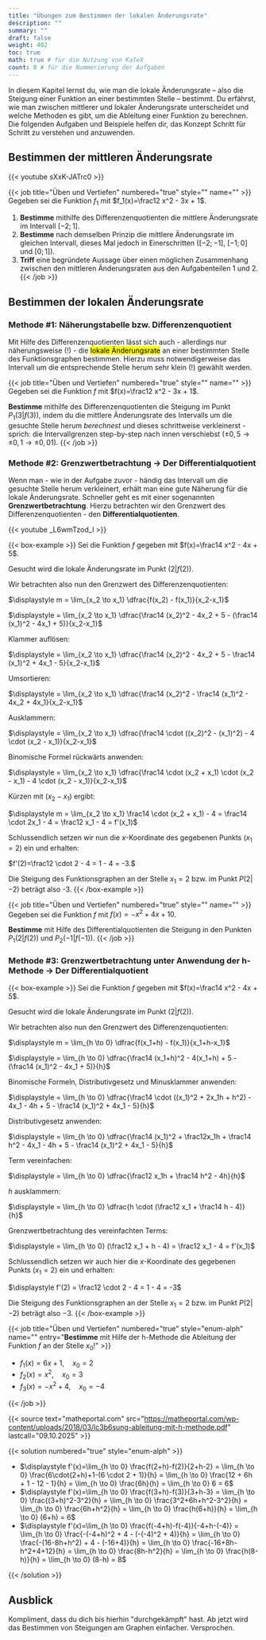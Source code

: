 ```yaml
---
title: "Übungen zum Bestimmen der lokalen Änderungsrate"
description: ""
summary: ""
draft: false
weight: 402
toc: true
math: true # für die Nutzung von KaTeX
count: 0 # für die Nummerierung der Aufgaben
---
```


In diesem Kapitel lernst du, wie man die lokale Änderungsrate – also die Steigung einer Funktion an einer bestimmten Stelle – bestimmt. Du erfährst, wie man zwischen mittlerer und lokaler Änderungsrate unterscheidet und welche Methoden es gibt, um die Ableitung einer Funktion zu berechnen. Die folgenden Aufgaben und Beispiele helfen dir, das Konzept Schritt für Schritt zu verstehen und anzuwenden.

## Bestimmen der mittleren Änderungsrate

{{< youtube sXxK-JATrc0 >}}

{{< job title="Üben und Vertiefen" numbered="true" style="" name="" >}}
Gegeben sei die Funktion $f_1$ mit $f_1(x)=\frac12 x^2 - 3x + 1$.

1. **Bestimme** mithilfe des Differenzenquotienten die mittlere Änderungsrate im Intervall $[-2;1]$.
2. **Bestimme** nach demselben Prinzip die mittlere Änderungsrate im gleichen Intervall, dieses Mal jedoch in Einerschritten ($[-2;-1]$, $[-1;0]$ und $[0;1]$).
3. **Triff** eine begründete Aussage über einen möglichen Zusammenhang zwischen den mittleren Änderungsraten aus den Aufgabenteilen 1 und 2.
{{< /job >}}

## Bestimmen der lokalen Änderungsrate

### Methode #1: Näherungstabelle bzw. Differenzenquotient

Mit Hilfe des Differenzenquotienten lässt sich auch - allerdings nur näherungsweise (!) - die <mark>lokale Änderungsrate</mark> an einer bestimmten Stelle des Funktionsgraphen bestimmen. Hierzu muss notwendigerweise das Intervall um die entsprechende Stelle herum sehr klein (!) gewählt werden.

{{< job title="Üben und Vertiefen" numbered="true" style="" name="" >}}
Gegeben sei die Funktion $f$ mit $f(x)=\frac12 x^2 - 3x + 1$.

**Bestimme** mithilfe des Differenzenquotienten die Steigung im Punkt $P_1 \left(3|f(3)\right)$, indem du die mittlere Änderungsrate des Intervalls um die gesuchte Stelle herum *berechnest* und dieses schrittweise verkleinerst - sprich: die Intervallgrenzen step-by-step nach innen verschiebst ($\pm 0,5 \rightarrow \pm 0,1 \rightarrow \pm 0,01$).
{{< /job >}}

<!-- ![image](Bestimmen_der_lokalen_Änderungsrate.jpeg) -->

### Methode #2: Grenzwertbetrachtung $\rightarrow$ Der Differentialquotient

Wenn man - wie in der Aufgabe zuvor - händig das Intervall um die gesuchte Stelle herum verkleinert, erhält man eine gute Näherung für die lokale Änderungsrate. Schneller geht es mit einer sogenannten **Grenzwertbetrachtung**. Hierzu betrachten wir den Grenzwert des Differenzenquotienten - den **Differentialquotienten**.

{{< youtube _L6wmTzod_I >}}

{{< box-example >}}
Sei die Funktion $f$ gegeben mit $f(x)=\frac14 x^2 - 4x + 5$.

Gesucht wird die lokale Änderungsrate im Punkt $\left(2|f(2)\right)$.

Wir betrachten also nun den Grenzwert des Differenzenquotienten:

$\displaystyle m = \lim_{x_2 \to x_1} \dfrac{f(x_2) - f(x_1)}{x_2-x_1}$

$\displaystyle = \lim_{x_2 \to x_1} \dfrac{\frac14 (x_2)^2 - 4x_2 + 5 - (\frac14 (x_1)^2 - 4x_1 + 5)}{x_2-x_1}$

Klammer auflösen:

$\displaystyle = \lim_{x_2 \to x_1} \dfrac{\frac14 (x_2)^2 - 4x_2 + 5 - \frac14 (x_1)^2 + 4x_1 - 5}{x_2-x_1}$

Umsortieren:

$\displaystyle = \lim_{x_2 \to x_1} \dfrac{\frac14 (x_2)^2 - \frac14 (x_1)^2 - 4x_2 + 4x_1}{x_2-x_1}$

Ausklammern:

$\displaystyle = \lim_{x_2 \to x_1} \dfrac{\frac14 \cdot ((x_2)^2 - (x_1)^2) - 4 \cdot (x_2 - x_1)}{x_2-x_1}$

Binomische Formel rückwärts anwenden:

$\displaystyle = \lim_{x_2 \to x_1} \dfrac{\frac14 \cdot (x_2 + x_1) \cdot (x_2 - x_1) - 4 \cdot (x_2 - x_1)}{x_2-x_1}$

Kürzen mit $(x_2-x_1)$ ergibt:

$\displaystyle m = \lim_{x_2 \to x_1} \frac14 \cdot (x_2 + x_1) - 4 = \frac14 \cdot 2x_1 - 4 = \frac12 x_1 - 4 = f'(x_1)$

Schlussendlich setzen wir nun die $x$-Koordinate des gegebenen Punkts ($x_1=2$) ein und erhalten:

$f'(2)=\frac12 \cdot 2 - 4 = 1 - 4 = -3.$

Die Steigung des Funktionsgraphen an der Stelle $x_1=2$ bzw. im Punkt $P(2|-2)$ beträgt also -3.
{{< /box-example >}}

{{< job title="Üben und Vertiefen" numbered="true" style="" name="" >}}
Gegeben sei die Funktion $f$ mit $f(x)= -x^2 + 4x + 10$.

**Bestimme** mit Hilfe des Differentialquotienten die Steigung in den Punkten $P_1 \left(2|f(2)\right)$ und $P_2 \left(-1|f(-1)\right)$.
{{< /job >}}

### Methode #3: Grenzwertbetrachtung unter Anwendung der h-Methode $\rightarrow$ Der Differentialquotient

{{< box-example >}}
Sei die Funktion $f$ gegeben mit $f(x)=\frac14 x^2 - 4x + 5$.

Gesucht wird die lokale Änderungsrate im Punkt $\left(2|f(2)\right)$.

Wir betrachten also nun den Grenzwert des Differenzenquotienten:

$\displaystyle m = \lim_{h \to 0} \dfrac{f(x_1+h) - f(x_1)}{x_1+h-x_1}$

$\displaystyle = \lim_{h \to 0} \dfrac{\frac14 (x_1+h)^2 - 4(x_1+h) + 5 - (\frac14 (x_1)^2 - 4x_1 + 5)}{h}$

Binomische Formeln, Distributivgesetz und Minusklammer anwenden:

$\displaystyle = \lim_{h \to 0} \dfrac{\frac14 \cdot ((x_1)^2 + 2x_1h + h^2) - 4x_1 - 4h + 5 - \frac14 (x_1)^2 + 4x_1 - 5}{h}$

Distributivgesetz anwenden:

$\displaystyle = \lim_{h \to 0} \dfrac{\frac14 (x_1)^2 + \frac12x_1h + \frac14 h^2 - 4x_1 - 4h + 5 - \frac14 (x_1)^2 + 4x_1 - 5}{h}$

Term vereinfachen:

$\displaystyle = \lim_{h \to 0} \dfrac{\frac12 x_1h + \frac14 h^2 - 4h}{h}$

$h$ ausklammern:

$\displaystyle = \lim_{h \to 0} \dfrac{h \cdot (\frac12 x_1 + \frac14 h - 4)}{h}$

Grenzwertbetrachtung des vereinfachten Terms:

$\displaystyle = \lim_{h \to 0} (\frac12 x_1 + h - 4) = \frac12 x_1 - 4 = f'(x_1)$

Schlussendlich setzen wir auch hier die $x$-Koordinate des gegebenen Punkts ($x_1=2$) ein und erhalten:

$\displaystyle f'(2) = \frac12 \cdot 2 - 4 = 1 - 4 = -3$

Die Steigung des Funktionsgraphen an der Stelle $x_1=2$ bzw. im Punkt $P(2|-2)$ beträgt also $-3$.
{{< /box-example >}}

{{< job title="Üben und Vertiefen" numbered="true" style="enum-alph" name="" entry="**Bestimme** mit Hilfe der h-Methode die Ableitung der Funktion $f$ an der Stelle $x_0$!" >}}

- $f_1(x)=6x+1, \quad x_0=2$
- $f_2(x)=x^2, \quad x_0=3$
- $f_3(x)=-x^2 + 4, \quad x_0=-4$

{{< /job >}}

{{< source text="matheportal.com" src="https://matheportal.com/wp-content/uploads/2018/03/lc3b6sung-ableitung-mit-h-methode.pdf" lastcall="09.10.2025" >}}

{{< solution numbered="true" style="enum-alph" >}}

- $\displaystyle f'(x)=\lim_{h \to 0} \frac{f(2+h)-f(2)}{2+h-2} = \lim_{h \to 0} \frac{6\cdot(2+h)+1-(6 \cdot 2 + 1)}{h} = \lim_{h \to 0} \frac{12 + 6h + 1 - 12 - 1}{h} = \lim_{h \to 0} \frac{6h}{h} = \lim_{h \to 0} 6 = 6$
- $\displaystyle f'(x)=\lim_{h \to 0} \frac{f(3+h)-f(3)}{3+h-3} = \lim_{h \to 0} \frac{(3+h)^2-3^2}{h} = \lim_{h \to 0} \frac{3^2+6h+h^2-3^2}{h} = \lim_{h \to 0} \frac{6h+h^2}{h} = \lim_{h \to 0} \frac{h(6+h)}{h} = \lim_{h \to 0} (6+h) = 6$
- $\displaystyle f'(x)=\lim_{h \to 0} \frac{f(-4+h)-f(-4)}{-4+h-(-4)} = \lim_{h \to 0} \frac{-(-4+h)^2 + 4 - (-(-4)^2 + 4)}{h} = \lim_{h \to 0} \frac{-(16-8h+h^2) + 4 - (-16+4)}{h} = \lim_{h \to 0} \frac{-16+8h-h^2+4+12}{h} = \lim_{h \to 0} \frac{8h-h^2}{h} = \lim_{h \to 0} \frac{h(8-h)}{h} = \lim_{h \to 0} (8-h) = 8$

{{< /solution >}}

## Ausblick

Kompliment, dass du dich bis hierhin "durchgekämpft" hast. Ab jetzt wird das Bestimmen von Steigungen am Graphen einfacher. Versprochen.

<!-- {{< figure src="Bestimmen_der_lokalen_Änderungsrate.jpeg" caption="Bestimmen der lokalen Änderungsrate" >}} -->
